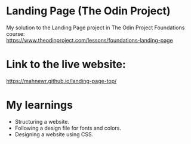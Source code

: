 # Landing Page (The Odin Project)

My solution to the Landing Page project in The Odin Project Foundations course:<br>
https://www.theodinproject.com/lessons/foundations-landing-page

# Link to the live website:

https://mahnewr.github.io/landing-page-top/

# My learnings

- Structuring a website.
- Following a design file for fonts and colors.
- Designing a website using CSS.
